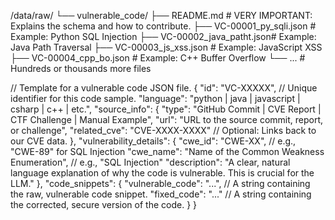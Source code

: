 /data/raw/
└── vulnerable_code/
    ├── README.md               # VERY IMPORTANT: Explains the schema and how to contribute.
    ├── VC-00001_py_sqli.json   # Example: Python SQL Injection
    ├── VC-00002_java_patht.json# Example: Java Path Traversal
    ├── VC-00003_js_xss.json    # Example: JavaScript XSS
    ├── VC-00004_cpp_bo.json    # Example: C++ Buffer Overflow
    └── ...                     # Hundreds or thousands more files



// Template for a vulnerable code JSON file.
{
  "id": "VC-XXXXX", // Unique identifier for this code sample.
  "language": "python | java | javascript | csharp | c++ | etc.",
  "source_info": {
    "type": "GitHub Commit | CVE Report | CTF Challenge | Manual Example",
    "url": "URL to the source commit, report, or challenge",
    "related_cve": "CVE-XXXX-XXXX" // Optional: Links back to our CVE data.
  },
  "vulnerability_details": {
    "cwe_id": "CWE-XX", // e.g., "CWE-89" for SQL Injection
    "cwe_name": "Name of the Common Weakness Enumeration", // e.g., "SQL Injection"
    "description": "A clear, natural language explanation of why the code is vulnerable. This is crucial for the LLM."
  },
  "code_snippets": {
    "vulnerable_code": "...", // A string containing the raw, vulnerable code snippet.
    "fixed_code": "..."      // A string containing the corrected, secure version of the code.
  }
}